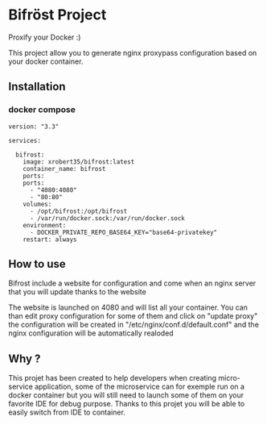 # Bifröst Project

Proxify your Docker :)

This project allow you to generate nginx proxypass configuration based on your docker container.

## Installation 

### docker compose

```
version: "3.3"

services:

  bifrost:
    image: xrobert35/bifrost:latest
    container_name: bifrost
    ports:
    ports:
      - "4080:4080"
      - "80:80"
    volumes:
      - /opt/bifrost:/opt/bifrost
      - /var/run/docker.sock:/var/run/docker.sock
    environment:
      - DOCKER_PRIVATE_REPO_BASE64_KEY="base64-privatekey"
    restart: always
```

## How to use

Bifrost include a website for configuration and come when an nginx server that you will update thanks to the website

The website is launched on 4080 and will list all your container. You can than edit proxy configuration for some of them and click on "update proxy"  the configuration will be created in "/etc/nginx/conf.d/default.conf" and the nginx configuration will be automatically realoded

## Why ?

This projet has been created to help developers when creating micro-service application, some of the microservice can for exemple run on a docker container but you will still need to launch some of them on your favorite IDE for debug purpose. Thanks to this projet you will be able to easily switch from IDE to container. 
